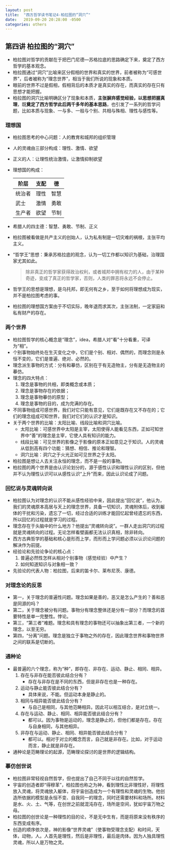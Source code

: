 ```yaml
---
layout: post
title:  "西方哲学读书笔记4-柏拉图的“洞穴”"
date:   2019-09-20 20:28:00 -0500
categories: others
---
```


## 第四讲 柏拉图的“洞穴”

* 柏拉图对哲学的贡献在于把巴门尼德—苏格拉底的思路确定下来，奠定了西方哲学的基本观念。  
* 柏拉图通过“洞穴”比喻来区分假相的世界和真实的世界，前者被称为“可感世界”，后者被称为“理念世界”，相当于我们所说的现象和本质。  
* 眼前的世界不过是假相，假相背后的本质才是真实的存在，而真实的存在只有思想才能把握。  
* 柏拉图的洞穴比喻明确区分了现象和本质，**主张摒弃感觉经验，以思想把握真理**，既**奠定了西方哲学此后两千多年的基本思路**，也引发了一系列的哲学问题，比如本质与现象、一与多、一般与个别、共相与殊相、理性与感性等。  

### 理想国

* 柏拉图思考的中心问题：人的教育和城邦的组织管理  
* 人的灵魂由三部分构成：理性、激情、欲望  
* 正义的人：让理性统治激情，让激情抑制欲望  
* 理想国的构成：

	| 阶层	| 支配 | 德	  |
	| ----- | ---- | ---- |
	| 统治者 | 理性 | 智慧  |
	| 武士  | 激情  | 勇敢 |
	| 生产者 | 欲望 | 节制 |
* 希腊人的四主德：智慧、勇敢、节制、正义  
* 柏拉图被看做是共产主义的创始人，认为私有制是一切灾难的祸根，主张平均主义。  
* “哲学王”思想：秉承苏格拉底的观念，认为一切工作都以知识为基础，治理国家尤其如此。

  > 除非真正的哲学家获得政治权利，或者城邦中拥有权力的人，由于某种奇迹，变成了真正的哲学家，否则，人类的罪恶将永远不会停止。

* 哲学王的思想是理想，是乌托邦，即无何有之乡，至于如何将理想成为现实，并不是柏拉图考虑的事。  
* 柏拉图的理想国方案由于不切实际，晚年退而求其次，主张法制，一定家庭和私有财产的存在。  

### 两个世界

* 柏拉图哲学的核心概念是“理念”，idea，希腊人对“看”十分看重，可译为“相”。  
* 个别事物始终处在生灭变化之中，它们是个别、相对、偶然的，而理念则是永恒不变的，它们是普遍、绝对、必然的。  
* 理念派生事物的方式：分有和摹仿，区别在于有无造物主，分有是无造物主的摹仿。  
* 理念的四大特点：  
	1. 理念是事物的共相，即类概念或本质；  
	2. 理念是事物存在的依据；  
	3. 理念是事物摹仿的原型；  
	4. 理念是事物的目的，成为完满的存在。  
* 不同事物组成可感世界，我们对它只能有意见，它们是既存在又不存在的；它们的理念组成可知世界，我们对它们的认识才是知识。  
* 关于两个世界的比喻：太阳比喻、线段比喻和洞穴比喻。  
	- 太阳比喻：可感世界中太阳是主宰，太阳使得人能看见东西，正如可知世界中“善”的理念是主宰，它使人具有知识的能力。  
	- 线段比喻：可见世界的影像之于影像的原本正如意见之于知识。人的灵魂从低到高有四个功能：猜想、相信、推论和理智。  
	- 洞穴比喻：洞穴之于火光正如可见世界之于太阳。  
* 柏拉图是想让人去关注永恒的理念，而不是一般的事物。  
* 柏拉图的两个世界是由认识论划分的，源于感性认识和理性认识的区别，但他并不认为理性认识可以从感性认识“上升”而来，因此认识论成了问题。  

### 回忆说与灵魂转向说

* 柏拉图认为对理念的认识不能从感性经验中来，因此提出“回忆说”，他认为，我们的灵魂原本高居与天上的理念世界，具备一切知识，灵魂附体后，收到躯体的干扰和污染，遗忘了一切，经过合适的训练才能回忆起曾经遗忘的东西，所以回忆的过程就是学习的过程。  
* 理念存在于头脑中的什么地方？他提出“灵魂转向说”。一群人走出洞穴的过程就是灵魂转向的过程。无论怎样看壁画都无法认识真相，除非转向。  
* 西方古典哲学的基础和核心是形而上学，而形而上学问题必须以认识论问题的解决作为前提。  
* 经验论和先验论争论的核心点：  
	1. 普遍必然性怎样从相对个别事物（感觉经验）中产生？  
	2. 如何知道知识与对象相一致？  
* 先验论的代表人物：柏拉图，后来的笛卡尔、莱布尼茨、康德。  

### 对理念论的反思

* 第一，关于理念的普遍性问题。理念如果是善的，恶又是怎么产生的？善和恶是同源的吗？  
* 第二，关于理念被分有问题。事物分有理念整体还是分有一部分？而理念的首要特性是单一完整性。悖论。  
* 第三，“第三者”难题。理念和具有理念的事物还可以抽象出第三者，一个新的理念，以至无穷。  
* 第四，“分离”问题。理念是独立于事物之外的存在，因此理念世界和事物世界之间的联系是切断的。  

### 通种论

* 最普遍的六个理念，称为“种”，即存在、非存在、运动、静止、相同、相异。  
	1. 存在与非存在能否彼此结合分有？
		- 存在与非存在是不同的东西，但是非存在也是一种存在。  
	2. 运动与静止能否彼此结合分有？
		- 具体来说，不能。但运动本身是静止的。  
	3. 相同与相异能否彼此结合分有？
		- 与自己是相同，与其他范畴相异。因此可以相互结合，是对立统一。  
	4. 存在与运动、静止、相同、相异能否彼此结合分有？
		- 都可以。因为事物是运动的，理念是静止的，但他们都是存在。存在与自身相同，与其他相异。  
	5. 非存在与运动、静止、相同、相异能否彼此结合分有？
		- 都可以。相对于对立的概念而言，自己就是非存在。比如，对于运动而言，静止就是非存在。  
* 通种论是范畴理论的起源，范畴理论探讨的是世界的逻辑结构。  

### 摹仿创世说

* 柏拉图非常轻视自然哲学，但也提出了自己不同于以往的自然哲学。  
* 宇宙的创造者即“得穆革”，柏拉图也称之为神，看到理性比非理性好，将理性放入灵魂，将灵魂放入躯体，将宇宙创造成为一个有理性和灵魂的生物。他创造所依据的模型是永恒不变、自我同一的理念，同时还需要材料和场所。材料是水、火、土、气等，在创世之前就混沌存在，场所是空间，犹如宇宙万物之母。  
* 柏拉图的创世论是一种理性的目的论，不是无中生有，而是将原来没有秩序的东西变成有序。  
* 创造的顺序依次是，神的影像“世界灵魂”（使事物受理念支配）和时间，天体，动物，人。人首先是理性，然后是非理性，最后是肉体。因为人独具理性灵魂，所以人是万物之灵。  